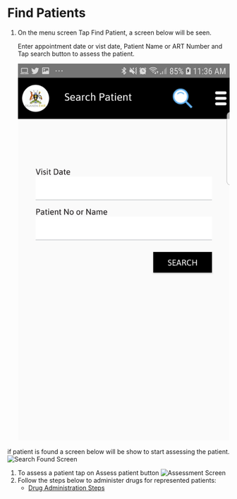 # Find Patients

1. On the menu screen Tap Find Patient, a screen below will be seen.

   Enter appointment date or vist date, Patient Name or ART Number and Tap search button to assess the patient. 

   ![Find Patient Screen](.gitbook/assets/search.jpg)

if patient is found a screen below will be show to start assessing the patient. ![Search Found Screen](.gitbook/assets/img1.jpg)

1. To assess a patient tap on Assess patient button ![Assessment Screen](.gitbook/assets/img2.jpg)
2. Follow the steps below to administer drugs for represented patients:
   * [Drug Administration Steps](drug-administration.md) 

